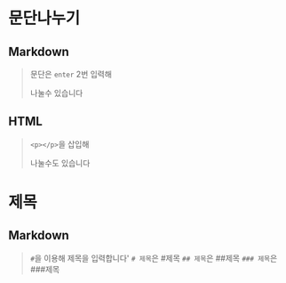 # 문단나누기

## Markdown
>문단은 `enter` 2번 입력해     
>
>나눌수 있습니다         

## HTML
> `<p></p>`을 삽입해 <p>나눌수도 있습니다</p>

# 제목
## Markdown
>`#`을 이용해 제목을 입력합니다'
> `# 제목`은 #제목
> `## 제목`은 ##제목
> `### 제목`은 ###제목

